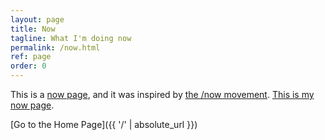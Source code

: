 ```yaml
---
layout: page
title: Now
tagline: What I'm doing now
permalink: /now.html
ref: page
order: 0
---
```


This is a [now page](https://nownownow.com/about), and it was inspired by [the /now movement](https://sivers.org/nowff). [This is my now page](https://ournows.com/karthikeyanveerabathran).

[Go to the Home Page]({{ '/' | absolute_url }})
